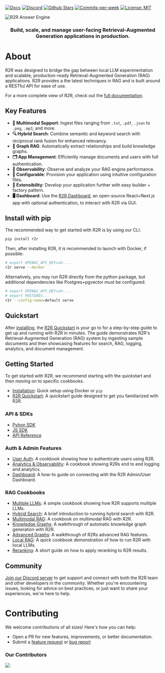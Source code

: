 <p align="left">
  <a href="https://r2r-docs.sciphi.ai"><img src="https://img.shields.io/badge/docs.sciphi.ai-3F16E4" alt="Docs"></a>
  <a href="https://discord.gg/p6KqD2kjtB"><img src="https://img.shields.io/discord/1120774652915105934?style=social&logo=discord" alt="Discord"></a>
  <a href="https://github.com/SciPhi-AI"><img src="https://img.shields.io/github/stars/SciPhi-AI/R2R" alt="Github Stars"></a>
  <a href="https://github.com/SciPhi-AI/R2R/pulse"><img src="https://img.shields.io/github/commit-activity/w/SciPhi-AI/R2R" alt="Commits-per-week"></a>
  <a href="https://opensource.org/licenses/MIT"><img src="https://img.shields.io/badge/License-MIT-purple.svg" alt="License: MIT"></a>
</p>

<img src="https://raw.githubusercontent.com/SciPhi-AI/R2R/dev/assets/r2r.png" alt="R2R Answer Engine">
<h3 align="center">
Build, scale, and manage user-facing Retrieval-Augmented Generation applications in production.
</h3>

# About
R2R was designed to bridge the gap between local LLM experimentation and scalable, production-ready Retrieval-Augmented Generation (RAG) applications. R2R provides a the latest techniques in RAG and is built around a RESTful API for ease of use.

For a more complete view of R2R, check out the [full documentation](https://r2r-docs.sciphi.ai/).

## Key Features
- **📁 Multimodal Support**: Ingest files ranging from `.txt`, `.pdf`, `.json` to `.png`, `.mp3`, and more.
- **🔍 Hybrid Search**: Combine semantic and keyword search with reciprocal rank fusion for enhanced relevancy.
- **🔗 Graph RAG**: Automatically extract relationships and build knowledge graphs.
- **🗂️ App Management**: Efficiently manage documents and users with full authentication.
- **🔭 Observability**: Observe and analyze your RAG engine performance.
- **🧩 Configurable**: Provision your application using intuitive configuration files.
- **🔌 Extensibility**: Develop your application further with easy builder + factory pattern.
- **🖥️ Dashboard**: Use the [R2R Dashboard](https://github.com/SciPhi-AI/R2R-Dashboard), an open-source React+Next.js app with optional authentication, to interact with R2R via GUI.


## Install with pip
The recommended way to get started with R2R is by using our CLI.

```bash
pip install r2r
```

Then, after installing R2R, it is recommended to launch with Docker, if possible:

```bash
# export OPENAI_API_KEY=sk-...
r2r serve --docker
```

Alternatively, you may run R2R directly from the python package, but additional dependencies like Postgres+pgvector must be configured:

```bash
# export OPENAI_API_KEY=sk-...
# export POSTGRES...
r2r --config-name=default serve
```


## Quickstart
After [installing](https://r2r-docs.sciphi.ai/installation), the [R2R Quickstart](https://r2r-docs.sciphi.ai/quickstart) is your go to for a step-by-step guide to get up and running with R2R in minutes. The guide demonstrates R2R's Retrieval-Augmented Generation (RAG) system by ingesting sample documents and then showcasing features for search, RAG, logging, analytics, and document management.
## Getting Started

To get started with R2R, we recommend starting with the quickstart and then moving on to specific cookbooks.

- [Installation](https://r2r-docs.sciphi.ai/installation): Quick setup using Docker or `pip`
- [R2R Quickstart](https://r2r-docs.sciphi.ai/quickstart): A quickstart guide designed to get you familiarized with R2R.


### API & SDKs
- [Pyhon SDK](https://r2r-docs.sciphi.ai/python-sdk)
- [JS SDK](https://r2r-docs.sciphi.ai/js-sdk)
- [API Reference](https://r2r-docs.sciphi.ai/api-reference/introduction)


### Auth & Admin Features
- [User Auth](https://r2r-docs.sciphi.ai/cookbooks/user-auth): A cookbook showing how to authenticate users using R2R.
- [Analytics & Observability](https://r2r-docs.sciphi.ai/cookbooks/observability): A cookbook showing R2Rs end to end logging and analytics.
- [Dashboard](https://r2r-docs.sciphi.ai/cookbooks/dashboard): A how-to guide on connecting with the R2R Admin/User Dashboard.

### RAG Cookbooks

- [Multiple LLMs](https://r2r-docs.sciphi.ai/cookbooks/multiple-llms): A simple cookbook showing how R2R supports multiple LLMs.
- [Hybrid Search](https://r2r-docs.sciphi.ai/cookbooks/hybrid-search): A brief introduction to running hybrid search with R2R.
- [Multimodal RAG](https://r2r-docs.sciphi.ai/cookbooks/multimodal): A cookbook on multimodal RAG with R2R.
- [Knowledge Graphs](https://r2r-docs.sciphi.ai/cookbooks/knowledge-graph): A walkthrough of automatic knowledge graph generation with R2R.
- [Advanced Graphs](https://r2r-docs.sciphi.ai/cookbooks/advanced-rag): A walkthrough of R2Rs advanced RAG features.
- [Local RAG](https://r2r-docs.sciphi.ai/cookbooks/local-rag): A quick cookbook demonstration of how to run R2R with local LLMs.
- [Reranking](https://r2r-docs.sciphi.ai/cookbooks/rerank-search): A short guide on how to apply reranking to R2R results.

## Community

[Join our Discord server](https://discord.gg/p6KqD2kjtB) to get support and connect with both the R2R team and other developers in the community. Whether you're encountering issues, looking for advice on best practices, or just want to share your experiences, we're here to help.

# Contributing

We welcome contributions of all sizes! Here's how you can help:

- Open a PR for new features, improvements, or better documentation.
- Submit a [feature request](https://github.com/SciPhi-AI/R2R/issues/new?assignees=&labels=&projects=&template=feature_request.md&title=) or [bug report](https://github.com/SciPhi-AI/R2R/issues/new?assignees=&labels=&projects=&template=bug_report.md&title=)

### Our Contributors
<a href="https://github.com/SciPhi-AI/R2R/graphs/contributors">
  <img src="https://contrib.rocks/image?repo=SciPhi-AI/R2R" />
</a>
